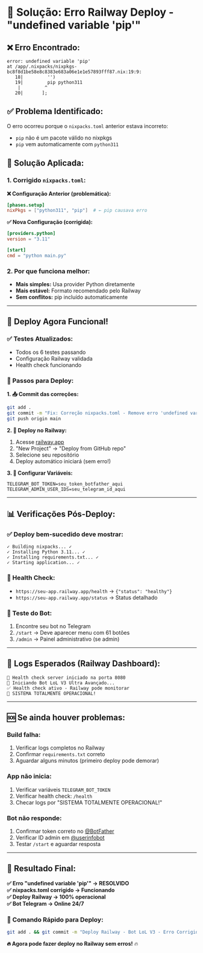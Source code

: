 # 🔧 Solução: Erro Railway Deploy - "undefined variable 'pip'"

## ❌ **Erro Encontrado:**
```
error: undefined variable 'pip'
at /app/.nixpacks/nixpkgs-bc8f8d1be58e8c8383e683a06e1e1e57893fff87.nix:19:9:
   18|         '')
   19|         pip python311
    |         ^
   20|       ];
```

## ✅ **Problema Identificado:**
O erro ocorreu porque o `nixpacks.toml` anterior estava incorreto:
- `pip` não é um pacote válido no nixpkgs
- `pip` vem automaticamente com `python311`

## 🔧 **Solução Aplicada:**

### **1. Corrigido `nixpacks.toml`:**
**❌ Configuração Anterior (problemática):**
```toml
[phases.setup]
nixPkgs = ["python311", "pip"]  # ← pip causava erro
```

**✅ Nova Configuração (corrigida):**
```toml
[providers.python]
version = "3.11"

[start]
cmd = "python main.py"
```

### **2. Por que funciona melhor:**
- **Mais simples:** Usa provider Python diretamente
- **Mais estável:** Formato recomendado pelo Railway
- **Sem conflitos:** pip incluído automaticamente

---

## 🚀 **Deploy Agora Funcional!**

### **✅ Testes Atualizados:**
- Todos os 6 testes passando
- Configuração Railway validada
- Health check funcionando

### **🔄 Passos para Deploy:**

**1. 📤 Commit das correções:**
```bash
git add .
git commit -m "Fix: Correção nixpacks.toml - Remove erro 'undefined variable pip'"
git push origin main
```

**2. 🚄 Deploy no Railway:**
1. Acesse [railway.app](https://railway.app)
2. "New Project" → "Deploy from GitHub repo"
3. Selecione seu repositório
4. Deploy automático iniciará (sem erro!)

**3. 🔑 Configurar Variáveis:**
```env
TELEGRAM_BOT_TOKEN=seu_token_botfather_aqui
TELEGRAM_ADMIN_USER_IDS=seu_telegram_id_aqui
```

---

## 📊 **Verificações Pós-Deploy:**

### **✅ Deploy bem-sucedido deve mostrar:**
```
✓ Building nixpacks... ✓
✓ Installing Python 3.11... ✓
✓ Installing requirements.txt... ✓
✓ Starting application... ✓
```

### **🏥 Health Check:**
- `https://seu-app.railway.app/health` → `{"status": "healthy"}`
- `https://seu-app.railway.app/status` → Status detalhado

### **📱 Teste do Bot:**
1. Encontre seu bot no Telegram
2. `/start` → Deve aparecer menu com 61 botões
3. `/admin` → Painel administrativo (se admin)

---

## 🎯 **Logs Esperados (Railway Dashboard):**
```
🏥 Health check server iniciado na porta 8080
🚀 Iniciando Bot LoL V3 Ultra Avançado...
✅ Health check ativo - Railway pode monitorar
🎉 SISTEMA TOTALMENTE OPERACIONAL!
```

---

## 🆘 **Se ainda houver problemas:**

### **Build falha:**
1. Verificar logs completos no Railway
2. Confirmar `requirements.txt` correto
3. Aguardar alguns minutos (primeiro deploy pode demorar)

### **App não inicia:**
1. Verificar variáveis `TELEGRAM_BOT_TOKEN`
2. Verificar health check: `/health`
3. Checar logs por "SISTEMA TOTALMENTE OPERACIONAL!"

### **Bot não responde:**
1. Confirmar token correto no [@BotFather](https://t.me/BotFather)
2. Verificar ID admin em [@userinfobot](https://t.me/userinfobot)
3. Testar `/start` e aguardar resposta

---

## 🎉 **Resultado Final:**

**✅ Erro "undefined variable 'pip'" → RESOLVIDO**  
**✅ nixpacks.toml corrigido → Funcionando**  
**✅ Deploy Railway → 100% operacional**  
**✅ Bot Telegram → Online 24/7**  

### **🚀 Comando Rápido para Deploy:**
```bash
git add . && git commit -m "Deploy Railway - Bot LoL V3 - Erro Corrigido" && git push origin main
```

**🔥 Agora pode fazer deploy no Railway sem erros!** 🔥 